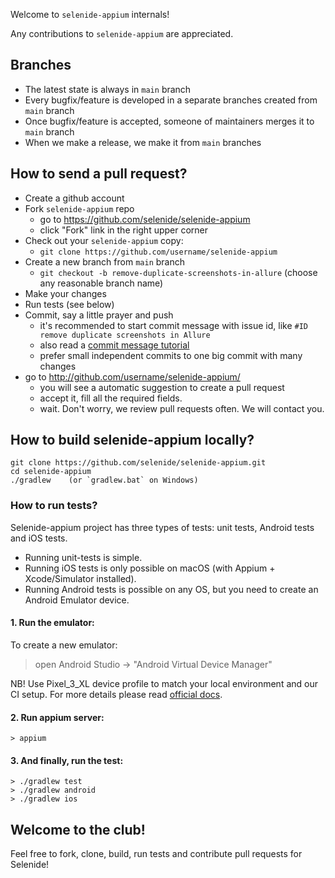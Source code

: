 Welcome to `selenide-appium` internals!

Any contributions to `selenide-appium` are appreciated.  

## Branches
- The latest state is always in `main` branch
- Every bugfix/feature is developed in a separate branches created from `main` branch
- Once bugfix/feature is accepted, someone of maintainers merges it to `main` branch
- When we make a release, we make it from `main` branches

## How to send a pull request?
- Create a github account
- Fork `selenide-appium` repo  
  - go to https://github.com/selenide/selenide-appium
  - click "Fork" link in the right upper corner
- Check out your `selenide-appium` copy:  
  - `git clone https://github.com/username/selenide-appium`
- Create a new branch from `main` branch
  - `git checkout -b remove-duplicate-screenshots-in-allure`   (choose any reasonable branch name)
- Make your changes
- Run tests (see below)
- Commit, say a little prayer and push
  - it's recommended to start commit message with issue id, like `#ID remove duplicate screenshots in Allure`
  - also read a [commit message tutorial](https://chris.beams.io/posts/git-commit/)
  - prefer small independent commits to one big commit with many changes
- go to http://github.com/username/selenide-appium/
  - you will see a automatic suggestion to create a pull request
  - accept it, fill all the required fields.
  - wait. Don't worry, we review pull requests often. We will contact you.  


## How to build selenide-appium locally?

```
git clone https://github.com/selenide/selenide-appium.git
cd selenide-appium
./gradlew    (or `gradlew.bat` on Windows)
```

### How to run tests?
Selenide-appium project has three types of tests: unit tests, Android tests and iOS tests.
* Running unit-tests is simple.
* Running iOS tests is only possible on macOS (with Appium + Xcode/Simulator installed).
* Running Android tests is possible on any OS, but you need to create an Android Emulator device.

#### 1. Run the emulator:

To create a new emulator:
> open Android Studio -> "Android Virtual Device Manager"

NB! Use Pixel_3_XL device profile to match your local environment and our CI setup.
For more details please read [official docs](https://developer.android.com/studio/run/managing-avds).
#### 2. Run appium server:
```
> appium
```

#### 3. And finally, run the test:
```
> ./gradlew test
> ./gradlew android
> ./gradlew ios
```

## Welcome to the club!
Feel free to fork, clone, build, run tests and contribute pull requests for Selenide!
